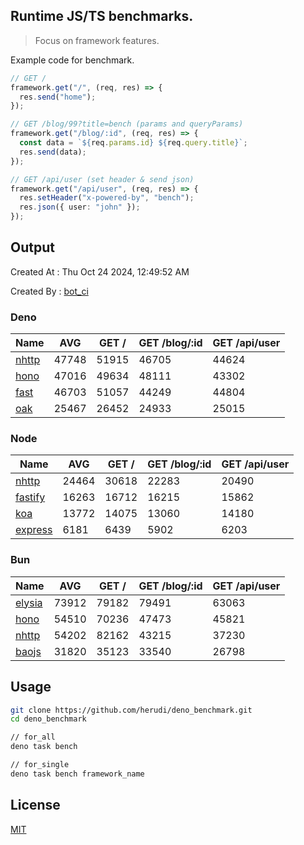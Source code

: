 ## Runtime JS/TS benchmarks.

> Focus on framework features.

Example code for benchmark.
```ts
// GET /
framework.get("/", (req, res) => {
  res.send("home");
});

// GET /blog/99?title=bench (params and queryParams)
framework.get("/blog/:id", (req, res) => {
  const data = `${req.params.id} ${req.query.title}`;
  res.send(data);
});

// GET /api/user (set header & send json)
framework.get("/api/user", (req, res) => {
  res.setHeader("x-powered-by", "bench");
  res.json({ user: "john" });
});
```

## Output
Created At : Thu Oct 24 2024, 12:49:52 AM

Created By : [bot_ci](https://github.com/herudi/deno_benchmarks/commits?author=github-actions%5Bbot%5D)


### Deno
|Name|AVG|GET /|GET /blog/:id|GET /api/user|
|----|----|----|----|----|
|[nhttp](https://github.com/nhttp/nhttp)|47748|51915|46705|44624|
|[hono](https://github.com/honojs/hono)|47016|49634|48111|43302|
|[fast](https://github.com/danteissaias/fast)|46703|51057|44249|44804|
|[oak](https://github.com/oakserver/oak)|25467|26452|24933|25015|
  


### Node
|Name|AVG|GET /|GET /blog/:id|GET /api/user|
|----|----|----|----|----|
|[nhttp](https://github.com/nhttp/nhttp)|24464|30618|22283|20490|
|[fastify](https://github.com/fastify/fastify)|16263|16712|16215|15862|
|[koa](https://github.com/koajs/koa)|13772|14075|13060|14180|
|[express](https://github.com/expressjs/express)|6181|6439|5902|6203|
  


### Bun
|Name|AVG|GET /|GET /blog/:id|GET /api/user|
|----|----|----|----|----|
|[elysia](https://github.com/elysiajs/elysia)|73912|79182|79491|63063|
|[hono](https://github.com/honojs/hono)|54510|70236|47473|45821|
|[nhttp](https://github.com/nhttp/nhttp)|54202|82162|43215|37230|
|[baojs](https://github.com/mattreid1/baojs)|31820|35123|33540|26798|
  



## Usage

```bash
git clone https://github.com/herudi/deno_benchmark.git
cd deno_benchmark

// for_all
deno task bench

// for_single
deno task bench framework_name
```

## License

[MIT](LICENSE)

